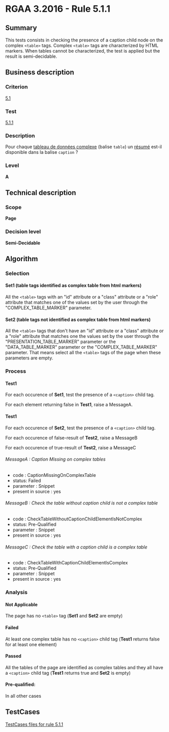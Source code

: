 # RGAA 3.2016 - Rule 5.1.1

## Summary
This tests consists in checking the presence of a caption child node on the complex `<table>` tags. Complex `<table>` tags are characterized by HTML markers. When tables cannot be characterized, the test  is applied but the result is semi-decidable.

## Business description

### Criterion
[5.1](http://references.modernisation.gouv.fr/rgaa-accessibilite/2016/criteres.html#crit-5-1)

### Test
[5.1.1](http://references.modernisation.gouv.fr/rgaa-accessibilite/2016/criteres.html#test-5-1-1)

### Description
<div lang="fr">Pour chaque <a href="http://references.modernisation.gouv.fr/rgaa-accessibilite/2016/glossaire.html#tableau-de-donnes-complexe">tableau de donn&#xE9;es complexe</a> (balise <code lang="en">table</code>) un <a href="http://references.modernisation.gouv.fr/rgaa-accessibilite/2016/glossaire.html#rsum-de-tableau">r&#xE9;sum&#xE9;</a> est-il disponible dans la balise <code lang="en">caption</code>&nbsp;?</div>

### Level
**A**

## Technical description

### Scope
**Page**

### Decision level
**Semi-Decidable**

## Algorithm

### Selection

#### Set1 (table tags identified as complex table from html markers)

All the `<table>` tags with an "id" attribute or a "class" attribute or a
"role" attribute that matches one of the values set by the user through
the "COMPLEX_TABLE_MARKER" parameter.

#### Set2 (table tags not identified as complex table from html markers)

All the `<table>` tags that don't have an "id" attribute or a "class" attribute or a "role" attribute that matches one the values set by the user through the "PRESENTATION_TABLE_MARKER" parameter or the "DATA_TABLE_MARKER" parameter or the "COMPLEX_TABLE_MARKER" parameter. 
That means select all the `<table>` tags of the page when these parameters are empty.

### Process

#### Test1

For each occurence of **Set1**, test the presence of a `<caption>` child tag.

For each element returning false in **Test1**, raise a MessageA.

#### Test1

For each occurence of **Set2**, test the presence of a `<caption>` child tag.

For each occurence of false-result of **Test2**, raise a MessageB

For each occurence of true-result of **Test2**, raise a MessageC

###### MessageA : Caption Missing on complex tables

-   code : CaptionMissingOnComplexTable
-   status: Failed
-   parameter : Snippet
-   present in source : yes

###### MessageB : Check the table without caption child is not a complex table

-   code : CheckTableWithoutCaptionChildElementIsNotComplex
-   status: Pre-Qualified
-   parameter : Snippet
-   present in source : yes

###### MessageC : Check the table with a caption child is a complex table

-   code : CheckTableWithCaptionChildElementIsComplex
-   status: Pre-Qualified
-   parameter : Snippet
-   present in source : yes

### Analysis

#### Not Applicable

The page has no `<table>` tag (**Set1** and **Set2** are empty)

#### Failed

At least one complex table has no `<caption>` child tag (**Test1** returns false for at least one element)

#### Passed

All the tables of the page are identified as complex tables and they all have a `<caption>` child tag (**Test1** returns true and **Set2** is empty)

#### Pre-qualified:

In all other cases



##  TestCases

[TestCases files for rule 5.1.1](https://github.com/Asqatasun/Asqatasun/tree/develop/rules/rules-rgaa3.2016/src/test/resources/testcases/rgaa32016/Rgaa32016Rule050101/)


